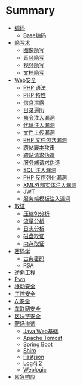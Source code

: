 # Summary

- [编码](encodings/README.md)
  - [Base编码](encodings/base.md)
- [隐写术](stego/README.md)
  - [图像隐写](stego/image.md)
  - [音频隐写](stego/audio.md)
  - [视频隐写](stego/video.md)
  - [文档隐写](stego/document.md)
- [Web安全](web/README.md)
  - [PHP 语法](web/php.md)
  - [PHP 特性](web/php-tricks.md)
  - [信息泄露](web/leak.md)
  - [目录遍历](web/directory-traversal.md)
  - [命令注入漏洞](web/command-injection.md)
  - [代码注入漏洞](web/code-injection.md)
  - [文件上传漏洞](web/file-upload.md)
  - [PHP 文件包含漏洞](web/php-file-inclusion.md)
  - [跨站脚本攻击](web/xss.md)
  - [跨站请求伪造](web/csrf.md)
  - [服务端请求伪造](web/ssrf.md)
  - [SQL 注入漏洞](web/sqli.md)
  - [PHP 反序列化漏洞](web/PHP.md)
  - [XML外部实体注入漏洞](web/xxe.md)
  - [JWT](web/jwt.md)
  - [服务端模板注入漏洞](web/ssti.md)
- [取证](forensic/README.md)
  - [压缩包分析]()
  - [流量分析]()
  - [日志分析](forensic/log.md)
  - [磁盘取证]()
  - [内存取证](forensic/memory.md)
- [密码学](crypto/README.md)
  - [古典密码](crypto/classical.md)
  - [RSA](crypto/RSA.md)
- [逆向工程](reverse/README.md)
- [Pwn]()
- [移动安全]()
- [工控安全]()
- [AI安全]()
- [车联网安全]()
- [区块链安全]()
- [靶场渗透](pentest/README.md)
  - [Java Web基础](pentest/javaweb.md)
  - [Apache Tomcat](pentest/tomcat.md)
  - [Spring Boot](pentest/springboot.md)
  - [Shiro](pentest/shiro.md)
  - [Fastjson](pentest/fastjson.md)
  - [Log4j 2](pentest/log4j2.md)
  - [Weblogic](pentest/weblogic.md)
- [应急响应]()
